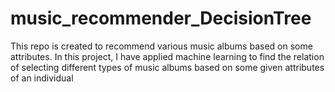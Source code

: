 # music_recommender_DecisionTree
This repo is created to recommend various music albums based on some attributes. In this project, I have applied machine learning to find the relation of selecting different types of music albums based on some given attributes of an individual
